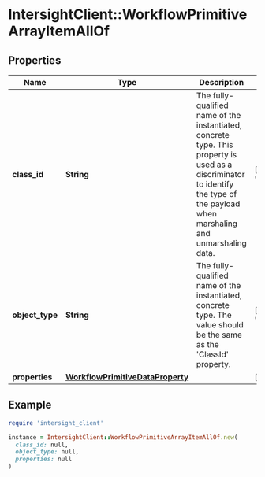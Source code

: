 # IntersightClient::WorkflowPrimitiveArrayItemAllOf

## Properties

| Name | Type | Description | Notes |
| ---- | ---- | ----------- | ----- |
| **class_id** | **String** | The fully-qualified name of the instantiated, concrete type. This property is used as a discriminator to identify the type of the payload when marshaling and unmarshaling data. | [default to &#39;workflow.PrimitiveArrayItem&#39;] |
| **object_type** | **String** | The fully-qualified name of the instantiated, concrete type. The value should be the same as the &#39;ClassId&#39; property. | [default to &#39;workflow.PrimitiveArrayItem&#39;] |
| **properties** | [**WorkflowPrimitiveDataProperty**](WorkflowPrimitiveDataProperty.md) |  | [optional] |

## Example

```ruby
require 'intersight_client'

instance = IntersightClient::WorkflowPrimitiveArrayItemAllOf.new(
  class_id: null,
  object_type: null,
  properties: null
)
```

